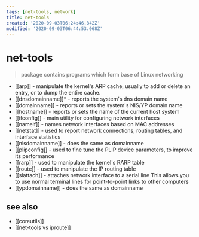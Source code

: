 ```yaml
---
tags: [net-tools, network]
title: net-tools
created: '2020-09-03T06:24:46.842Z'
modified: '2020-09-03T06:44:53.068Z'
---
```


# net-tools

> package contains programs which form base of Linux networking

- [[arp]] - manipulate the kernel's ARP cache, usually to add or delete an entry, or to dump the entire cache.
- [[dnsdomainname]]* - reports the system's dns domain name
- [[domainname]] - reports or sets the system's NIS/YP domain name
- [[hostname]] - reports or sets the name of the current host system
- [[ifconfig]] - main utility for configuring network interfaces
- [[nameif]] - names network interfaces based on MAC addresses
- [[netstat]] - used to report network connections, routing tables, and interface statistics
- [[nisdomainname]] - does the same as domainname
- [[plipconfig]] - used to fine tune the PLIP device parameters, to improve its performance
- [[rarp]] - used to manipulate the kernel's RARP table
- [[route]] - used to manipulate the IP routing table
- [[slattach]] - attaches network interface to a serial line This allows you to use normal terminal lines for point-to-point links to other computers
- [[ypdomainname]] - does the same as domainname

## see also
- [[coreutils]]
- [[net-tools vs iproute]]
